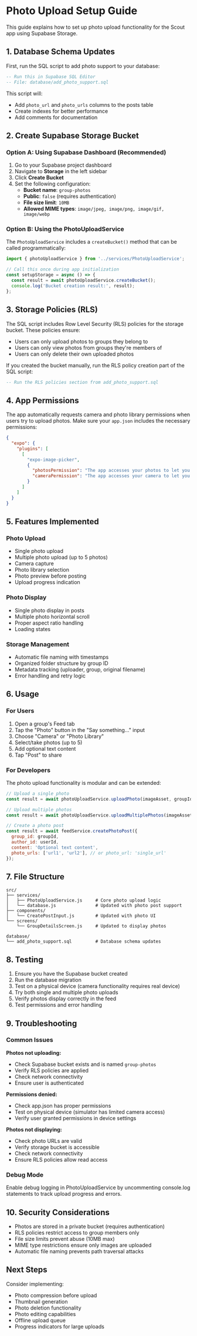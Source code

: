 # Photo Upload Setup Guide

This guide explains how to set up photo upload functionality for the Scout app using Supabase Storage.

## 1. Database Schema Updates

First, run the SQL script to add photo support to your database:

```sql
-- Run this in Supabase SQL Editor
-- File: database/add_photo_support.sql
```

This script will:
- Add `photo_url` and `photo_urls` columns to the posts table
- Create indexes for better performance
- Add comments for documentation

## 2. Create Supabase Storage Bucket

### Option A: Using Supabase Dashboard (Recommended)

1. Go to your Supabase project dashboard
2. Navigate to **Storage** in the left sidebar
3. Click **Create Bucket**
4. Set the following configuration:
   - **Bucket name**: `group-photos`
   - **Public**: `false` (requires authentication)
   - **File size limit**: `10MB`
   - **Allowed MIME types**: `image/jpeg, image/png, image/gif, image/webp`

### Option B: Using the PhotoUploadService

The `PhotoUploadService` includes a `createBucket()` method that can be called programmatically:

```javascript
import { photoUploadService } from '../services/PhotoUploadService';

// Call this once during app initialization
const setupStorage = async () => {
  const result = await photoUploadService.createBucket();
  console.log('Bucket creation result:', result);
};
```

## 3. Storage Policies (RLS)

The SQL script includes Row Level Security (RLS) policies for the storage bucket. These policies ensure:

- Users can only upload photos to groups they belong to
- Users can only view photos from groups they're members of
- Users can only delete their own uploaded photos

If you created the bucket manually, run the RLS policy creation part of the SQL script:

```sql
-- Run the RLS policies section from add_photo_support.sql
```

## 4. App Permissions

The app automatically requests camera and photo library permissions when users try to upload photos. Make sure your `app.json` includes the necessary permissions:

```json
{
  "expo": {
    "plugins": [
      [
        "expo-image-picker",
        {
          "photosPermission": "The app accesses your photos to let you share them with your team.",
          "cameraPermission": "The app accesses your camera to let you take photos to share with your team."
        }
      ]
    ]
  }
}
```

## 5. Features Implemented

### Photo Upload
- Single photo upload
- Multiple photo upload (up to 5 photos)
- Camera capture
- Photo library selection
- Photo preview before posting
- Upload progress indication

### Photo Display
- Single photo display in posts
- Multiple photo horizontal scroll
- Proper aspect ratio handling
- Loading states

### Storage Management
- Automatic file naming with timestamps
- Organized folder structure by group ID
- Metadata tracking (uploader, group, original filename)
- Error handling and retry logic

## 6. Usage

### For Users
1. Open a group's Feed tab
2. Tap the "Photo" button in the "Say something..." input
3. Choose "Camera" or "Photo Library"
4. Select/take photos (up to 5)
5. Add optional text content
6. Tap "Post" to share

### For Developers
The photo upload functionality is modular and can be extended:

```javascript
// Upload a single photo
const result = await photoUploadService.uploadPhoto(imageAsset, groupId, userId);

// Upload multiple photos
const result = await photoUploadService.uploadMultiplePhotos(imageAssets, groupId, userId);

// Create a photo post
const result = await feedService.createPhotoPost({
  group_id: groupId,
  author_id: userId,
  content: 'Optional text content',
  photo_urls: ['url1', 'url2'], // or photo_url: 'single_url'
});
```

## 7. File Structure

```
src/
├── services/
│   ├── PhotoUploadService.js     # Core photo upload logic
│   └── database.js               # Updated with photo post support
├── components/
│   └── CreatePostInput.js        # Updated with photo UI
└── screens/
    └── GroupDetailsScreen.js     # Updated to display photos

database/
└── add_photo_support.sql         # Database schema updates
```

## 8. Testing

1. Ensure you have the Supabase bucket created
2. Run the database migration
3. Test on a physical device (camera functionality requires real device)
4. Try both single and multiple photo uploads
5. Verify photos display correctly in the feed
6. Test permissions and error handling

## 9. Troubleshooting

### Common Issues

**Photos not uploading:**
- Check Supabase bucket exists and is named `group-photos`
- Verify RLS policies are applied
- Check network connectivity
- Ensure user is authenticated

**Permissions denied:**
- Check app.json has proper permissions
- Test on physical device (simulator has limited camera access)
- Verify user granted permissions in device settings

**Photos not displaying:**
- Check photo URLs are valid
- Verify storage bucket is accessible
- Check network connectivity
- Ensure RLS policies allow read access

### Debug Mode

Enable debug logging in PhotoUploadService by uncommenting console.log statements to track upload progress and errors.

## 10. Security Considerations

- Photos are stored in a private bucket (requires authentication)
- RLS policies restrict access to group members only
- File size limits prevent abuse (10MB max)
- MIME type restrictions ensure only images are uploaded
- Automatic file naming prevents path traversal attacks

## Next Steps

Consider implementing:
- Photo compression before upload
- Thumbnail generation
- Photo deletion functionality
- Photo editing capabilities
- Offline upload queue
- Progress indicators for large uploads
